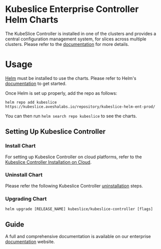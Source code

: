 # Kubeslice Enterprise Controller Helm Charts


The KubeSlice Controller is installed in one of the clusters and provides a central configuration management system, for slices across multiple clusters. Please refer to the [documentation](https://docs.avesha.io/documentation/enterprise/1.6.0/architecture) for more details.

# Usage

[Helm](https://helm.sh) must be installed to use the charts.
Please refer to Helm's [documentation](https://helm.sh/docs/) to get started.

Once Helm is set up properly, add the repo as follows:

```console
helm repo add kubeslice https://kubeslice.aveshalabs.io/repository/kubeslice-helm-ent-prod/ 
```

You can then run `helm search repo kubeslice` to see the charts.

## Setting Up Kubeslice Controller

### Install Chart

For setting up Kubeslice Controller on cloud platforms, refer to the [Kubeslice Controller Installation on Cloud](https://docs.avesha.io/documentation/enterprise/1.6.0/install-kubeslice/yaml/yaml-controller-install).

### Uninstall Chart

Please refer the following Kubeslice Controller [uninstallation](https://docs.avesha.io/documentation/enterprise/1.6.0/uninstall-kubeslice/) steps.

### Upgrading Chart

```console
helm upgrade [RELEASE_NAME] kubeslice/kubeslice-controller [flags]
```

Guide
---
A full and comprehensive documentation is available on our enterprise [documentation](https://docs.avesha.io/documentation/enterprise/) website.
